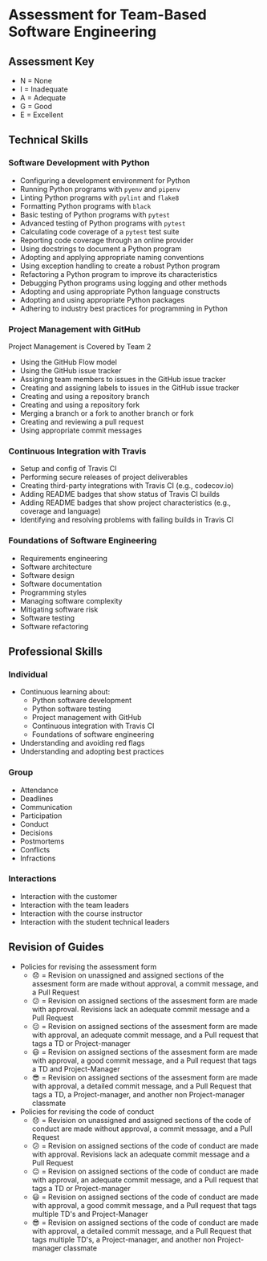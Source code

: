 # Assessment for Team-Based Software Engineering

## Assessment Key

* N = None
* I = Inadequate
* A = Adequate
* G = Good
* E = Excellent

## Technical Skills

### Software Development with Python

* Configuring a development environment for Python
* Running Python programs with `pyenv` and `pipenv`
* Linting Python programs with `pylint` and `flake8`
* Formatting Python programs with `black`
* Basic testing of Python programs with `pytest`
* Advanced testing of Python programs with `pytest`
* Calculating code coverage of a `pytest` test suite
* Reporting code coverage through an online provider
* Using docstrings to document a Python program
* Adopting and applying appropriate naming conventions
* Using exception handling to create a robust Python program
* Refactoring a Python program to improve its characteristics
* Debugging Python programs using logging and other methods
* Adopting and using appropriate Python language constructs
* Adopting and using appropriate Python packages
* Adhering to industry best practices for programming in Python

### Project Management with GitHub

Project Management is Covered by Team 2

* Using the GitHub Flow model
* Using the GitHub issue tracker
* Assigning team members to issues in the GitHub issue tracker
* Creating and assigning labels to issues in the GitHub issue tracker
* Creating and using a repository branch
* Creating and using a repository fork
* Merging a branch or a fork to another branch or fork
* Creating and reviewing a pull request
* Using appropriate commit messages

### Continuous Integration with Travis

* Setup and config of Travis CI
* Performing secure releases of project deliverables
* Creating third-party integrations with Travis CI (e.g., codecov.io)
* Adding README badges that show status of Travis CI builds
* Adding README badges that show project characteristics (e.g., coverage and
  language)
* Identifying and resolving problems with failing builds in Travis CI

### Foundations of Software Engineering

* Requirements engineering
* Software architecture
* Software design
* Software documentation
* Programming styles
* Managing software complexity
* Mitigating software risk
* Software testing
* Software refactoring

## Professional Skills

### Individual

* Continuous learning about:
  * Python software development
  * Python software testing
  * Project management with GitHub
  * Continuous integration with Travis CI
  * Foundations of software engineering
* Understanding and avoiding red flags
* Understanding and adopting best practices

### Group

* Attendance
* Deadlines
* Communication
* Participation
* Conduct
* Decisions
* Postmortems
* Conflicts
* Infractions

### Interactions

* Interaction with the customer
* Interaction with the team leaders
* Interaction with the course instructor
* Interaction with the student technical leaders

## Revision of Guides

* Policies for revising the assessment form
  * 😞 = Revision on unassigned and assigned sections of the assesment form are made without approval, a commit message, and a Pull Request
  * 😕 = Revision on assigned sections of the assesment form are made with approval. Revisions lack an adequate commit message and a Pull Request 
  * 😐 = Revision on assigned sections of the assesment form are made with approval, an adequate commit message, and a Pull request that tags a TD or Project-manager
  * 😃 = Revision on assigned sections of the assesment form are made with approval, a good commit message, and a Pull request that tags a TD and Project-Manager   
  * 😎 = Revision on assigned sections of the assesment form are made with approval, a detailed commit message, and a Pull Request that tags a TD, a Project-manager, and another non Project-manager classmate  
* Policies for revising the code of conduct
  * 😞 = Revision on unassigned and assigned sections of the code of conduct are made without approval, a commit message, and a Pull Request
  * 😕 = Revision on assigned sections of the code of conduct are made with approval. Revisions lack an adequate commit message and a Pull Request 
  * 😐 = Revision on assigned sections of the code of conduct are made with approval, an adequate commit message, and a Pull request that tags a TD or Project-manager 
  * 😃 = Revision on assigned sections of the code of conduct are made with approval, a good commit message, and a Pull request that tags multiple TD's and Project-Manager  
  * 😎 = Revision on assigned sections of the code of conduct are made with approval, a detailed commit message, and a Pull Request that tags multiple TD's, a Project-manager, and another non Project-manager classmate
